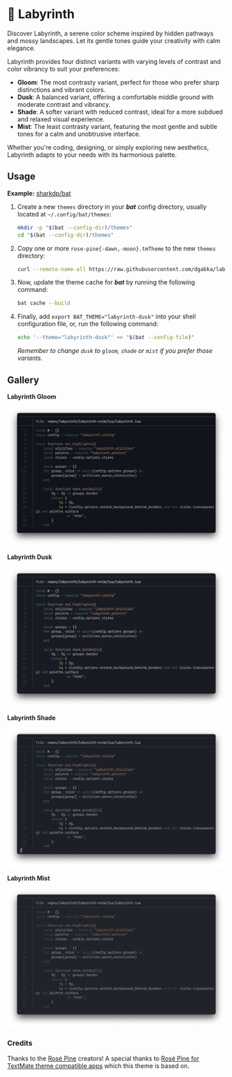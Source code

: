 # 🌿 Labyrinth

Discover Labyrinth, a serene color scheme inspired by hidden pathways and mossy landscapes. Let its gentle tones guide your creativity with calm elegance.

Labyrinth provides four distinct variants with varying levels of contrast and color vibrancy to suit your preferences:

 - **Gloom**: The most contrasty variant, perfect for those who prefer sharp distinctions and vibrant colors.
 - **Dusk**: A balanced variant, offering a comfortable middle ground with moderate contrast and vibrancy.
 - **Shade**: A softer variant with reduced contrast, ideal for a more subdued and relaxed visual experience.
 - **Mist**: The least contrasty variant, featuring the most gentle and subtle tones for a calm and unobtrusive interface.

Whether you're coding, designing, or simply exploring new aesthetics, Labyrinth adapts to your needs with its harmonious palette.

## Usage

**Example:** [sharkdp/bat](https://github.com/sharkdp/bat)

1. Create a new `themes` directory in your _**bat**_ config directory, usually
   located at `~/.config/bat/themes`:

   ```sh
   mkdir -p "$(bat --config-dir)/themes"
   cd "$(bat --config-dir)/themes"
   ```

2. Copy one or more `rose-pine{-dawn,-moon}.tmTheme` to the new `themes`
   directory:

   ```sh
   curl --remote-name-all https://raw.githubusercontent.com/dgabka/labyrinth-tm-theme/main/dist/labyrinth{-gloom,-dusk,-shade,-mist}.tmTheme
   ```

3. Now, update the theme cache for _**bat**_ by running the following command:

   ```sh
   bat cache --build
   ```

4. Finally, add `export BAT_THEME="labyrinth-dusk"` into your shell configuration
   file, or, run the following command:

   ```sh
   echo '--theme="labyrinth-dusk"' >> "$(bat --config-file)"
   ```

   _Remember to change `dusk` to `gloom`, `shade` or `mist` if
   you prefer those variants._

## Gallery

**Labyrinth Gloom**

![bat with Labyrinth Gloom](assets/gloom.png)

**Labyrinth Dusk**

![bat with Labyrinth Dusk](assets/dusk.png)

**Labyrinth Shade**

![bat with Labyrinth Shade](assets/shade.png)

**Labyrinth Mist**

![bat with Labyrinth Mist](assets/mist.png)

### Credits

Thanks to the [Rosé Pine](https://github.com/rose-pine) creators!
A special thanks to [Rosé Pine for TextMate theme compatible apps](https://github.com/rose-pine/tm-theme) which this theme is based on.

